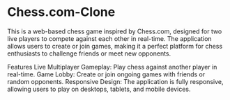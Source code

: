 # Chess.com-Clone

This is a web-based chess game inspired by Chess.com, designed for two live players to compete against each other in real-time. The application allows users to create or join games, making it a perfect platform for chess enthusiasts to challenge friends or meet new opponents.

Features
Live Multiplayer Gameplay: Play chess against another player in real-time.
Game Lobby: Create or join ongoing games with friends or random opponents.
Responsive Design: The application is fully responsive, allowing users to play on desktops, tablets, and mobile devices.
